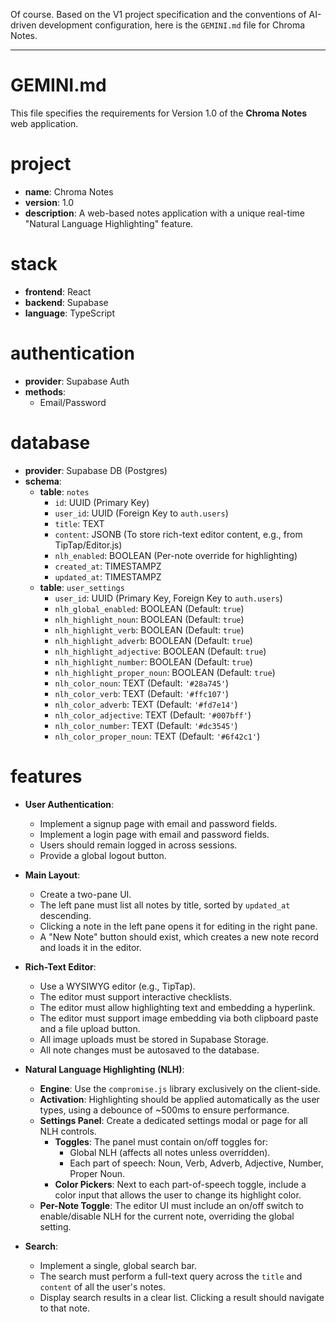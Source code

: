 Of course. Based on the V1 project specification and the conventions of AI-driven development configuration, here is the `GEMINI.md` file for Chroma Notes.

***

# GEMINI.md

This file specifies the requirements for Version 1.0 of the **Chroma Notes** web application.

# project

-   **name**: Chroma Notes
-   **version**: 1.0
-   **description**: A web-based notes application with a unique real-time "Natural Language Highlighting" feature.

# stack

-   **frontend**: React
-   **backend**: Supabase
-   **language**: TypeScript

# authentication

-   **provider**: Supabase Auth
-   **methods**:
    -   Email/Password

# database

-   **provider**: Supabase DB (Postgres)
-   **schema**:
    -   **table**: `notes`
        -   `id`: UUID (Primary Key)
        -   `user_id`: UUID (Foreign Key to `auth.users`)
        -   `title`: TEXT
        -   `content`: JSONB (To store rich-text editor content, e.g., from TipTap/Editor.js)
        -   `nlh_enabled`: BOOLEAN (Per-note override for highlighting)
        -   `created_at`: TIMESTAMPZ
        -   `updated_at`: TIMESTAMPZ
    -   **table**: `user_settings`
        -   `user_id`: UUID (Primary Key, Foreign Key to `auth.users`)
        -   `nlh_global_enabled`: BOOLEAN (Default: `true`)
        -   `nlh_highlight_noun`: BOOLEAN (Default: `true`)
        -   `nlh_highlight_verb`: BOOLEAN (Default: `true`)
        -   `nlh_highlight_adverb`: BOOLEAN (Default: `true`)
        -   `nlh_highlight_adjective`: BOOLEAN (Default: `true`)
        -   `nlh_highlight_number`: BOOLEAN (Default: `true`)
        -   `nlh_highlight_proper_noun`: BOOLEAN (Default: `true`)
        -   `nlh_color_noun`: TEXT (Default: `'#28a745'`)
        -   `nlh_color_verb`: TEXT (Default: `'#ffc107'`)
        -   `nlh_color_adverb`: TEXT (Default: `'#fd7e14'`)
        -   `nlh_color_adjective`: TEXT (Default: `'#007bff'`)
        -   `nlh_color_number`: TEXT (Default: `'#dc3545'`)
        -   `nlh_color_proper_noun`: TEXT (Default: `'#6f42c1'`)

# features

-   **User Authentication**:
    -   Implement a signup page with email and password fields.
    -   Implement a login page with email and password fields.
    -   Users should remain logged in across sessions.
    -   Provide a global logout button.

-   **Main Layout**:
    -   Create a two-pane UI.
    -   The left pane must list all notes by title, sorted by `updated_at` descending.
    -   Clicking a note in the left pane opens it for editing in the right pane.
    -   A "New Note" button should exist, which creates a new note record and loads it in the editor.

-   **Rich-Text Editor**:
    -   Use a WYSIWYG editor (e.g., TipTap).
    -   The editor must support interactive checklists.
    -   The editor must allow highlighting text and embedding a hyperlink.
    -   The editor must support image embedding via both clipboard paste and a file upload button.
    -   All image uploads must be stored in Supabase Storage.
    -   All note changes must be autosaved to the database.

-   **Natural Language Highlighting (NLH)**:
    -   **Engine**: Use the `compromise.js` library exclusively on the client-side.
    -   **Activation**: Highlighting should be applied automatically as the user types, using a debounce of ~500ms to ensure performance.
    -   **Settings Panel**: Create a dedicated settings modal or page for all NLH controls.
        -   **Toggles**: The panel must contain on/off toggles for:
            -   Global NLH (affects all notes unless overridden).
            -   Each part of speech: Noun, Verb, Adverb, Adjective, Number, Proper Noun.
        -   **Color Pickers**: Next to each part-of-speech toggle, include a color input that allows the user to change its highlight color.
    -   **Per-Note Toggle**: The editor UI must include an on/off switch to enable/disable NLH for the current note, overriding the global setting.

-   **Search**:
    -   Implement a single, global search bar.
    -   The search must perform a full-text query across the `title` and `content` of all the user's notes.
    -   Display search results in a clear list. Clicking a result should navigate to that note.